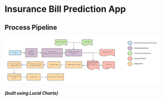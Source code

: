 # Insurance Bill Prediction App
## Process Pipeline

![alt text](https://github.com/vinejain/insurance-bill-prediction/blob/main/insurance-bill-prediction-lucid_flowchart.png)



##### (built using Lucid Charts)
